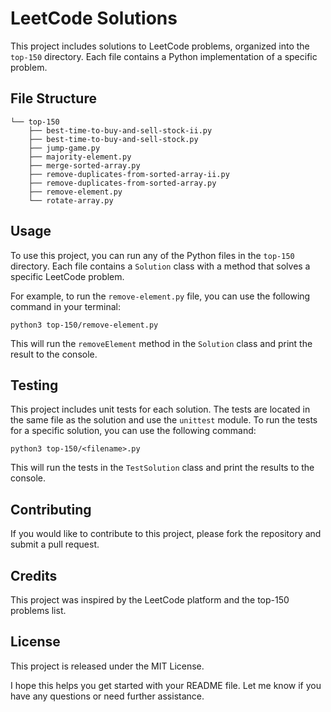 # LeetCode Solutions

This project includes solutions to LeetCode problems, organized into the `top-150` directory. Each file contains a Python implementation of a specific problem.

## File Structure

```
└── top-150
    ├── best-time-to-buy-and-sell-stock-ii.py
    ├── best-time-to-buy-and-sell-stock.py
    ├── jump-game.py
    ├── majority-element.py
    ├── merge-sorted-array.py
    ├── remove-duplicates-from-sorted-array-ii.py
    ├── remove-duplicates-from-sorted-array.py
    ├── remove-element.py
    └── rotate-array.py
```

## Usage

To use this project, you can run any of the Python files in the `top-150` directory. Each file contains a `Solution` class with a method that solves a specific LeetCode problem.

For example, to run the `remove-element.py` file, you can use the following command in your terminal:

```
python3 top-150/remove-element.py
```

This will run the `removeElement` method in the `Solution` class and print the result to the console.

## Testing

This project includes unit tests for each solution. The tests are located in the same file as the solution and use the `unittest` module. To run the tests for a specific solution, you can use the following command:

```
python3 top-150/<filename>.py
```

This will run the tests in the `TestSolution` class and print the results to the console.

## Contributing

If you would like to contribute to this project, please fork the repository and submit a pull request.

## Credits

This project was inspired by the LeetCode platform and the top-150 problems list.

## License

This project is released under the MIT License.

I hope this helps you get started with your README file. Let me know if you have any questions or need further assistance.
